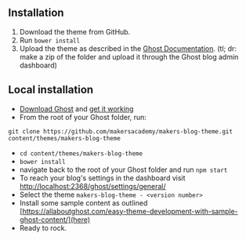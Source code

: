 ## Installation

1. Download the theme from GitHub.
2. Run `bower install`
3. Upload the theme as described in the [Ghost Documentation](http://docs.ghost.org/usage/settings/). (tl; dr: make a zip of the folder and upload it through the Ghost blog admin dashboard)

## Local installation

* [Download Ghost](https://ghost.org/download/) and [get it working](http://support.ghost.org/getting-started/)
* From the root of your Ghost folder, run:

```
git clone https://github.com/makersacademy/makers-blog-theme.git content/themes/makers-blog-theme
```

* `cd content/themes/makers-blog-theme`
* `bower install`
* navigate back to the root of your Ghost folder and run `npm start`
* To reach your blog's settings in the dashboard visit [http://localhost:2368/ghost/settings/general/](http://localhost:2368/ghost/settings/general/)
* Select the theme `makers-blog-theme - <version number>`
* Install some sample content as outlined [https://allaboutghost.com/easy-theme-development-with-sample-ghost-content/](here)
* Ready to rock.
